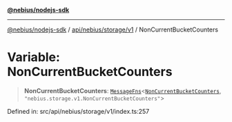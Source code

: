 [**@nebius/nodejs-sdk**](../../../../../README.md)

---

[@nebius/nodejs-sdk](../../../../../README.md) / [api/nebius/storage/v1](../README.md) / NonCurrentBucketCounters

# Variable: NonCurrentBucketCounters

> **NonCurrentBucketCounters**: [`MessageFns`](../../../../../runtime/protos/core/interfaces/MessageFns.md)\<[`NonCurrentBucketCounters`](../interfaces/NonCurrentBucketCounters.md), `"nebius.storage.v1.NonCurrentBucketCounters"`\>

Defined in: src/api/nebius/storage/v1/index.ts:257
